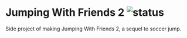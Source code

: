 # Jumping With Friends 2 ![status](https://img.shields.io/badge/status-inactive-red.svg)
Side project of making Jumping With Friends 2, a sequel to soccer jump.
